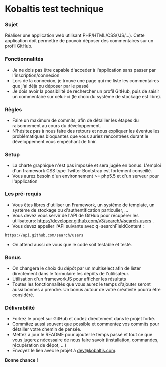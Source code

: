 # Kobaltis test technique

### Sujet

Réaliser une application web utilisant PHP/HTML/CSS(/JS/...).
Cette application doit permettre de pouvoir déposer des commentaires sur un profil GitHub.

### Fonctionnalités
* Je ne dois pas être capable d'acceder à l'application sans passer par l'inscription/connexion
* Lors de la connexion, je trouve une page qui me liste les commentaires que j'ai déjà pu déposer par le passé
* Je dois avoir la possibilité de rechercher un profil GitHub, puis de saisir un commentaire sur celui-ci (le choix du système de stockage est libre).

### Règles

* Faire un maximum de commits, afin de détailler les étapes du raisonnement au cours du développement.
* N'hésitez pas à nous faire des retours et nous expliquer les éventuelles problématiques bloquantes que vous auriez rencontrées durant le développement vous empéchant de finir.

### Setup

* La charte graphique n'est pas imposée et sera jugée en bonus. L'emploi d'un framework CSS type Twitter Bootstrap est fortement conseillé. 
* Vous aurez besoin d'un environnement >= php5.5 et d'un serveur pour l'application

### Les pré-requis

* Vous êtes libres d'utiliser un Framework, un système de template, un système de stockage ou d'authentification particulier, ...
* Vous devez vous servir de l'API de GitHub pour récupérer les utilisateurs:
 https://developer.github.com/v3/search/#search-users . 
* Vous devez appeller l'API suivante avec q=searchFieldContent :
```
https://api.github.com/search/users
```
* On attend aussi de vous que le code soit testable et testé.

### Bonus

* On changera le choix du dépôt par un multiselect afin de lister directement dans le formulaire les dépôts de l'utilisateur. 
* Utilisation d'un frameworkJS pour afficher les résultats
* Toutes les fonctionnalités que vous aurez le temps d'ajouter seront aussi bonnes à prendre. Un bonus autour de votre créativité pourra être considéré.

### Délivrabilité

* Forkez le projet sur GitHub et codez directement dans le projet forké. 
* Commitez aussi souvent que possible et commentez vos commits pour détailler votre chemin de pensée. 
* Mettez à jour le README pour ajouter le temps passé et tout ce que vous jugerez nécessaire de nous faire savoir (installation, commandes, récupération de dépot, ...)
* Envoyez le lien avec le projet à dev@kobaltis.com. 

**Bonne chance !**
